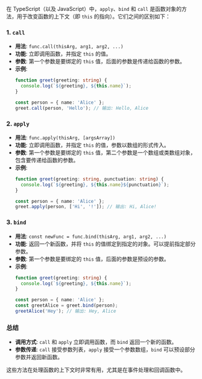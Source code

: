 在 TypeScript（以及 JavaScript）中，`apply`、`bind` 和 `call` 是函数对象的方法，用于改变函数的上下文（即 `this` 的指向）。它们之间的区别如下：

### 1. `call`
- **用法**: `func.call(thisArg, arg1, arg2, ...)`
- **功能**: 立即调用函数，并指定 `this` 的值。
- **参数**: 第一个参数是要绑定的 `this` 值，后面的参数是传递给函数的参数。
- **示例**:
  ```typescript
  function greet(greeting: string) {
    console.log(`${greeting}, ${this.name}`);
  }

  const person = { name: 'Alice' };
  greet.call(person, 'Hello'); // 输出: Hello, Alice
  ```

### 2. `apply`
- **用法**: `func.apply(thisArg, [argsArray])`
- **功能**: 立即调用函数，并指定 `this` 的值，参数以数组的形式传入。
- **参数**: 第一个参数是要绑定的 `this` 值，第二个参数是一个数组或类数组对象，包含要传递给函数的参数。
- **示例**:
  ```typescript
  function greet(greeting: string, punctuation: string) {
    console.log(`${greeting}, ${this.name}${punctuation}`);
  }

  const person = { name: 'Alice' };
  greet.apply(person, ['Hi', '!']); // 输出: Hi, Alice!
  ```

### 3. `bind`
- **用法**: `const newFunc = func.bind(thisArg, arg1, arg2, ...)`
- **功能**: 返回一个新函数，并将 `this` 的值绑定到指定的对象。可以提前指定部分参数。
- **参数**: 第一个参数是要绑定的 `this` 值，后面的参数是预设的参数。
- **示例**:
  ```typescript
  function greet(greeting: string) {
    console.log(`${greeting}, ${this.name}`);
  }

  const person = { name: 'Alice' };
  const greetAlice = greet.bind(person);
  greetAlice('Hey'); // 输出: Hey, Alice
  ```

### 总结
- **调用方式**: `call` 和 `apply` 立即调用函数，而 `bind` 返回一个新的函数。
- **参数传递**: `call` 接受参数列表，`apply` 接受一个参数数组，`bind` 可以预设部分参数并返回新函数。

这些方法在处理函数的上下文时非常有用，尤其是在事件处理和回调函数中。